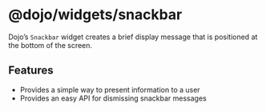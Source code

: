 <span class="citation" data-cites="dojo/widgets/snackbar">@dojo/widgets/snackbar</span>
=======================================================================================

Dojo’s `Snackbar` widget creates a brief display message that is positioned at the bottom of the screen.

Features
--------

-   Provides a simple way to present information to a user
-   Provides an easy API for dismissing snackbar messages
